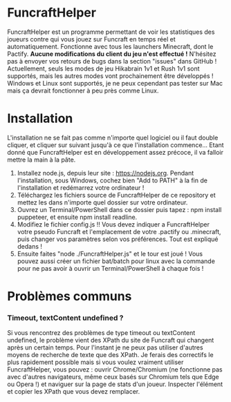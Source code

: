 # FuncraftHelper
FuncraftHelper est un programme permettant de voir les statistiques des joueurs contre qui vous jouez sur Funcraft en temps réel et automatiquement.
Fonctionne avec tous les launchers Minecraft, dont le Pactify. **Aucune modifications du client du jeu n'est effectué !**
N'hésitez pas à envoyer vos retours de bugs dans la section "issues" dans GitHub !
Actuellement, seuls les modes de jeu Hikabrain 1v1 et Rush 1v1 sont supportés, mais les autres modes vont prochainement être développés !
Windows et Linux sont supportés, je ne peux cependant pas tester sur Mac mais ça devrait fonctionner à peu près comme Linux.


# Installation
L'installation ne se fait pas comme n'importe quel logiciel ou il faut double cliquer, et cliquer sur suivant jusqu'à ce que l'installation commence...
Etant donné que FuncraftHelper est en développement assez précoce, il va falloir mettre la main à la pâte.
1. Installez node.js, depuis leur site : https://nodejs.org. Pendant l'installation, sous Windows, cochez bien "Add to PATH" à la fin de l'installation et redémarrez votre ordinateur !
2. Téléchargez les fichiers source de FuncraftHelper de ce repository et mettez les dans n'importe quel dossier sur votre ordinateur.
3. Ouvrez un Terminal/PowerShell dans ce dossier puis tapez : npm install puppeteer, et ensuite npm install readline.
4. Modifiez le fichier config.js !! Vous devez indiquer a FuncraftHelper votre pseudo Funcraft et l'emplacement de votre .pactify ou .minecraft, puis changer vos paramètres selon vos préférences. Tout est expliqué dedans !
5. Ensuite faites "node ./FuncraftHelper.js" et le tour est joué ! Vous pouvez aussi créer un fichier bat/batch pour linux avec la commande pour ne pas avoir à ouvrir un Terminal/PowerShell à chaque fois !

# Problèmes communs
### Timeout, textContent undefined ?
Si vous rencontrez des problèmes de type timeout ou textContent undefined, le problème vient des XPath du site de Funcraft qui changent après un certain temps. Pour l'instant je ne peux pas utiliser d'autres moyens de recherche de texte que des XPath.
Je ferais des correctifs le plus rapidement possible mais si vous voulez vraiment utiliser FuncraftHelper, vous pouvez : ouvrir Chrome/Chromium (ne fonctionne pas avec d'autres navigateurs, même ceux basés sur Chromium tels que Edge ou Opera !) et naviguer sur la page de stats d'un joueur. Inspecter l'élément et copier les XPath que vous devez remplacer.
